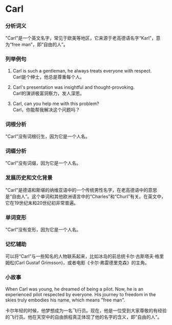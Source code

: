 # Carl

### 分析词义

  

"Carl"是一个英文名字，常见于欧美等地区，它来源于老高德语名字“Karl”，意为“free man”，即“自由的人”。

  

### 列举例句

  

1.  Carl is such a gentleman, he always treats everyone with respect.  
    Carl是个绅士，他总是尊重每个人。
    
      
    
2.  Carl's presentation was insightful and thought-provoking.  
    Carl的演讲极富洞察力，发人深思。
    
      
    
3.  Carl, can you help me with this problem?  
    Carl，你能帮我解决这个问题吗？
    
      
    

  

### 词根分析

  

"Carl"没有词根衍生，因为它是一个人名。

  

### 词缀分析

  

"Carl"没有词缀，因为它是一个人名。

  

### 发展历史和文化背景

  

"Carl"是德语和斯堪的纳维亚语中的一个传统男性名字，在老高德语中的意思是“自由人”。这个单词和其他欧洲语言中的“Charles”和“Churl”有关。在英文中，它在19世纪末和20世纪初非常普遍。

  

### 单词变形

  

"Carl"没有变形，因为它是一个人名。

  

### 记忆辅助

  

可以将“Carl”与一些知名的人物联系起来，比如冰岛的前总统卡尔·古斯塔夫·格里姆松(Carl Gustaf Grimsson)，或者电影《卡尔·弗雷德里克森》的主角。

  

### 小故事

  

When Carl was young, he dreamed of being a pilot. Now, he is an experienced pilot respected by everyone. His journey to freedom in the skies truly embodies his name, which means "free man".

  

卡尔年轻的时候，他梦想成为一名飞行员。现在，他是一位受到大家尊敬的有经验的飞行员。他在天空中的自由旅程真正体现了他的名字的含义，即"自由的人"。
